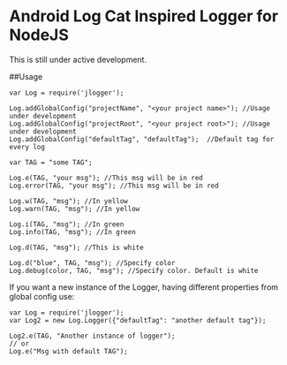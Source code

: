 # Android Log Cat Inspired Logger for NodeJS

This is still under active development.

##Usage

```
var Log = require('jlogger');

Log.addGlobalConfig("projectName", "<your project name>"); //Usage under development 
Log.addGlobalConfig("projectRoot", "<your project root>"); //Usage under development
Log.addGlobalConfig("defaultTag", "defaultTag");  //Default tag for every log

var TAG = "some TAG";

Log.e(TAG, "your msg"); //This msg will be in red
Log.error(TAG, "your msg"); //This msg will be in red

Log.w(TAG, "msg"); //In yellow
Log.warn(TAG, "msg"); //In yellow

Log.i(TAG, "msg"); //In green
Log.info(TAG, "msg"); //In green

Log.d(TAG, "msg"); //This is white

Log.d("blue", TAG, "msg"); //Specify color
Log.debug(color, TAG, "msg"); //Specify color. Default is white
```

If you want a new instance of the Logger, having different properties from global config use:

```
var Log = require('jlogger');
var Log2 = new Log.Logger({"defaultTag": "another default tag"});

Log2.e(TAG, "Another instance of logger");
// or
Log.e("Msg with default TAG");

```
